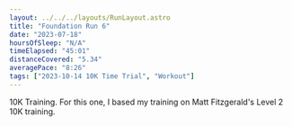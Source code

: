 ```yaml
---
layout: ../../../layouts/RunLayout.astro
title: "Foundation Run 6"
date: "2023-07-18"
hoursOfSleep: "N/A"
timeElapsed: "45:01"
distanceCovered: "5.34"
averagePace: "8:26"
tags: ["2023-10-14 10K Time Trial", "Workout"]
---
```


10K Training. For this one, I based my training on Matt Fitzgerald's Level 2 10K training.
